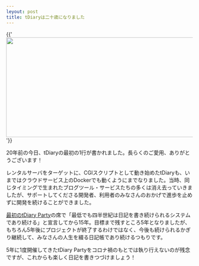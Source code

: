 ```yaml
---
leyout: post
title: tDiaryは二十歳になりました
---
```

{{'<img src="https://i.gyazo.com/bea9827af763def4a615a2e71209f951.png" style="display: block; margin: 0px auto;" width=512 height=269>'}}

20年前の今日、tDiaryの最初の1行が書かれました。長らくのご愛用、ありがとうございます！

レンタルサーバをターゲットに、CGIスクリプトとして動き始めたtDiaryも、いまではクラウドサービス上のDockerでも動くようにまでなりました。当時、同じタイミングで生まれたブログツール・サービスたちの多くは消え去っていきましたが、サポートしてくださる開発者、利用者のみなさんのおかげで進歩を止めずに開発を続けることができました。

[最初のtDiary Party](https://sho.tdiary.net/20060415.html#p01)の席で「最低でも四半世紀は日記を書き続けられるシステムであり続ける」と宣言してから15年。目標まで残すところ5年となりましたが、もちろん5年後にプロジェクトが終了するわけではなく、今後も続けられるかぎり継続して、みなさんの人生を綴る日記帳であり続けるつもりです。

5年に1度開催してきたtDiary Partyをコロナ禍のもとでは執り行えないのが残念ですが、これからも楽しく日記を書きつづけましょう！

